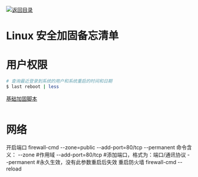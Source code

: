 [![返回目录](https://parg.co/UCb)](https://github.com/wxyyxc1992/Awesome-CheatSheet)

# Linux 安全加固备忘清单

# 用户权限

```sh
# 查询最近登录到系统的用户和系统重启的时间和日期
$ last reboot | less
```

[基础加固脚本](https://parg.co/K2m)

```sh

```

# 网络

开启端口
firewall-cmd --zone=public --add-port=80/tcp --permanent
命令含义：
--zone #作用域
--add-port=80/tcp #添加端口，格式为：端口/通讯协议
--permanent #永久生效，没有此参数重启后失效
重启防火墙
firewall-cmd --reload
